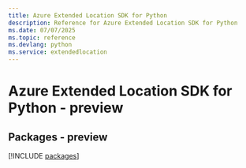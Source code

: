 ```yaml
---
title: Azure Extended Location SDK for Python
description: Reference for Azure Extended Location SDK for Python
ms.date: 07/07/2025
ms.topic: reference
ms.devlang: python
ms.service: extendedlocation
---
```

# Azure Extended Location SDK for Python - preview
## Packages - preview
[!INCLUDE [packages](extended-location-index.md)]